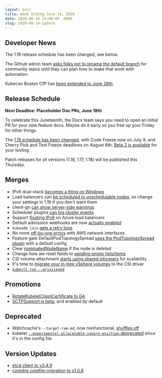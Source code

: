 ```yaml
---
layout: post
title: Week Ending June 14, 2020
date: 2020-06-16 14:00:00 -0000
slug: 2020-06-14-update
---
```


## Developer News

The 1.19 release schedule has been changed, see below.

The Github admin team [asks folks not to rename the default branch](https://groups.google.com/forum/?utm_medium=email&utm_source=footer#!topic/kubernetes-dev/jvRPIscaDek) for community repos until they can plan how to make that work with automation.

Kubecon Boston CfP has [been extended to June 28th](https://events.linuxfoundation.org/kubecon-cloudnativecon-north-america/program/cfp/).

## Release Schedule

**Next Deadline: Placeholder Doc PRs, June 19th**

To celebrate this Juneteenth, the Docs team says you need to open an initial PR for your new feature docs. Maybe do it early so you free up your Friday for other things.

The [1.19 schedule has been changed](https://github.com/kubernetes/sig-release/tree/master/releases/release-1.19), with Code Freeze now on July 9, and Cherry Pick and Test Freeze deadlines on August 6th.  [Beta 2 is available](https://github.com/kubernetes/kubernetes/blob/master/CHANGELOG/CHANGELOG-1.19.md/#v1190-beta2) for your testing.

Patch releases for all versions (1.16, 1.17, 1.18) will be published this Thursday.

## Merges

* IPv6 dual-stack [becomes a thing on Windows](https://github.com/kubernetes/kubernetes/pull/90853)
* Load balancers can [be scheduled to unschedulable nodes](https://github.com/kubernetes/kubernetes/pull/90823), so change your settings in 1.19 if you don't want them
* client-go [can show server-side warnings](https://github.com/kubernetes/kubernetes/pull/73032)
* Scheduler plugins [can log cluster events](https://github.com/kubernetes/kubernetes/pull/92010)
* Support [floating IPv6](https://github.com/kubernetes/kubernetes/pull/91997) on Azure load balancers
* Default admission webhooks are now [actually enabled](https://github.com/kubernetes/kubernetes/pull/91995)
* `kubeadm join` [gets a retry loop](https://github.com/kubernetes/kubernetes/pull/91952)
* No more [off-by-one errors](https://github.com/kubernetes/kubernetes/pull/91889) with AWS network interfaces
* Feature gate DefaultPodTopologySpread [uses the PodTopologySpread plugin](https://github.com/kubernetes/kubernetes/pull/91793) with a default config
* Clear [nominatedNodeName](https://github.com/kubernetes/kubernetes/pull/91750) if the node is deleted
* Change how we reset fields to [sending empty lists/items](https://github.com/kubernetes/kubernetes/pull/91748)
* CSI volume attachment [starts using shared informers](https://github.com/kubernetes/kubernetes/pull/91307) for scalability
* It's time to [migrate your in-tree vSphere volumes](https://github.com/kubernetes/kubernetes/pull/90911) to the CSI driver
* [`kubectl run --privileged`](https://github.com/kubernetes/kubernetes/pull/90569)

## Promotions

* [RotateKubeletClientCertificate to GA](https://github.com/kubernetes/kubernetes/pull/91780)
* [SCTPSupport is beta](https://github.com/kubernetes/kubernetes/pull/88932), and enabled by default

## Deprecated

* Watchcache's `--target-ram-md`, now nonfunctional, [shuffles off](https://github.com/kubernetes/kubernetes/pull/91818)
* kubelet [`--experimental-allocatable-ignore-eviction` deprecated](https://github.com/kubernetes/kubernetes/pull/91578) since it's in the config file

## Version Updates

* [etcd client to v3.4.9](https://github.com/kubernetes/kubernetes/pull/92075)
* [coredns corefile-migration to v1.0.8](https://github.com/kubernetes/kubernetes/pull/91856)
